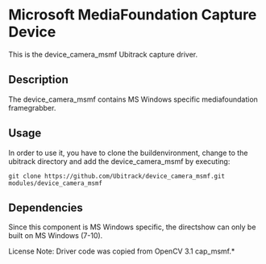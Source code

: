 Microsoft MediaFoundation Capture Device
==========
This is the device_camera_msmf Ubitrack capture driver.

Description
----------
The device_camera_msmf contains MS Windows specific mediafoundation framegrabber.

Usage
-----
In order to use it, you have to clone the buildenvironment, change to the ubitrack directory and add the device_camera_msmf by executing:

    git clone https://github.com/Ubitrack/device_camera_msmf.git modules/device_camera_msmf


Dependencies
----------

Since this component is MS Windows specific, the directshow can only be built on MS Windows (7-10).


License Note:
Driver code was copied from OpenCV 3.1 cap_msmf.*